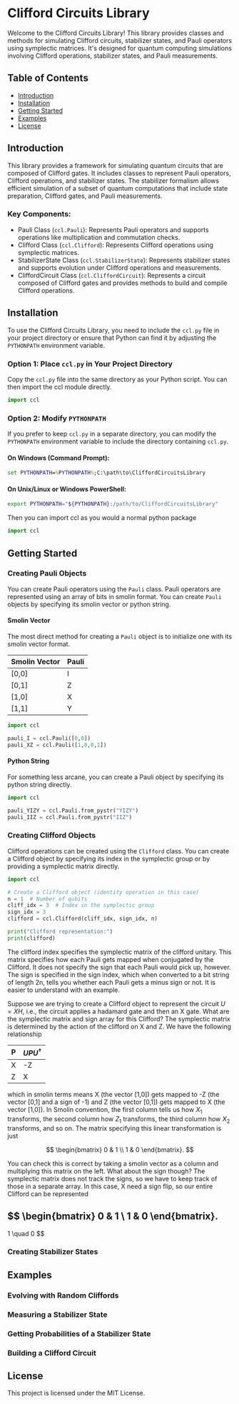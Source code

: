 # Clifford Circuits Library
Welcome to the Clifford Circuits Library! This library provides classes and methods for simulating Clifford circuits, stabilizer states, and Pauli operators using symplectic matrices. It's designed for quantum computing simulations involving Clifford operations, stabilizer states, and Pauli measurements.

## Table of Contents

- [Introduction](#introduction)
- [Installation](#installation)
- [Getting Started](#getting-started)
- [Examples](#examples)
- [License](#license)

## Introduction

This library provides a framework for simulating quantum circuits that are composed of Clifford gates. It includes classes to represent Pauli operators, Clifford operations, and stabilizer states. The stabilizer formalism allows efficient simulation of a subset of quantum computations that include state preparation, Clifford gates, and Pauli measurements.

### Key Components:

- Pauli Class (`ccl.Pauli`): Represents Pauli operators and supports operations like multiplication and commutation checks.
- Clifford Class (`ccl.Clifford`): Represents Clifford operations using symplectic matrices.
- StabilizerState Class (`ccl.StabilizerState`): Represents stabilizer states and supports evolution under Clifford operations and measurements.
- CliffordCircuit Class (`ccl.CliffordCircuit`): Represents a circuit composed of Clifford gates and provides methods to build and compile Clifford operations.

## Installation

To use the Clifford Circuits Library, you need to include the `ccl.py` file in your project directory or ensure that Python can find it by adjusting the `PYTHONPATH` environment variable.

### Option 1: Place `ccl.py` in Your Project Directory

Copy the `ccl.py` file into the same directory as your Python script. You can then import the ccl module directly.

```python
import ccl
```

### Option 2: Modify `PYTHONPATH`

If you prefer to keep `ccl.py` in a separate directory, you can modify the `PYTHONPATH` environment variable to include the directory containing `ccl.py`.

#### On Windows (Command Prompt):
```cmd
set PYTHONPATH=%PYTHONPATH%;C:\path\to\CliffordCircuitsLibrary
```

#### On Unix/Linux or Windows PowerShell:
```bash
export PYTHONPATH="${PYTHONPATH}:/path/to/CliffordCircuitsLibrary"
```

Then you can import ccl as you would a normal python package

```python
import ccl
```

## Getting Started

### Creating Pauli Objects

You can create Pauli operators using the `Pauli` class. Pauli operators are represented using an array of bits in smolin format. You can create `Pauli` objects by specifying its smolin vector or python string.

#### Smolin Vector
 The most direct method for creating a `Pauli` object is to initialize one with its smolin vector format. 

 | Smolin Vector | Pauli |
|-------------|-------------|
| [0,0]      | I       |
| [0,1]   | Z        |
| [1,0]   | X        |
| [1,1]   | Y        |


```python
import ccl

pauli_I = ccl.Pauli([0,0])
pauli_XZ = ccl.Pauli([1,0,0,1])
```

#### Python String

For something less arcane, you can create a Pauli object by specifying its python string directly.

```python
import ccl

pauli_YIZY = ccl.Pauli.from_pystr("YIZY")
pauli_IIZ = ccl.Pauli.from_pystr("IIZ")
```

### Creating Clifford Objects

Clifford operations can be created using the `Clifford` class. You can create a Clifford object by specifying its index in the symplectic group or by providing a symplectic matrix directly.

```python
import ccl

# Create a Clifford object (identity operation in this case)
n = 1  # Number of qubits
cliff_idx = 3  # Index in the symplectic group
sign_idx = 3
clifford = ccl.Clifford(cliff_idx, sign_idx, n)

print("Clifford representation:")
print(clifford)
```

The clifford index specifies the symplectic matrix of the clifford unitary. This matrix specifies how each Pauli gets mapped when conjugated by the Clifford. It does not specify the sign that each Pauli would pick up, however. The sign is specified in the sign index, which when converted to a bit string of length 2n, tells you whether each Pauli gets a minus sign or not. It is easier to understand with an example.

Suppose we are trying to create a Clifford object to represent the circuit $U=XH$, i.e., the circuit applies a hadamard gate and then an X gate. What are the symplectic matrix and sign array for this Clifford? The symplectic matrix is determined by the action of the clifford on X and Z. We have the following relationship

 | P | $UPU^\dagger$ |
|-------------|-------------|
| X      | -Z       |
| Z      |  X     |

which in smolin terms means X (the vector [1,0]) gets mapped to -Z (the vector [0,1] and a sign of -1) and Z (the vector [0,1]) gets mapped to X (the vector [1,0]). In Smolin convention, the first column tells us how $X_1$ transforms, the second column how $Z_1$ transforms, the third column how $X_2$ transforms, and so on. The matrix specifying this linear transformation is just

$$
\begin{bmatrix}
0 & 1 \\
1 & 0
\end{bmatrix}.
$$

You can check this is correct by taking a smolin vector as a column and multiplying this matrix on the left. What about the sign though? The symplectic matrix does not track the signs, so we have to keep track of those in a separate array. In this case, X need a sign flip, so our entire Clifford can be represented

$$
\begin{bmatrix}
0 & 1 \\
1 & 0
\end{bmatrix}.
------
1 \quad 0
$$


### Creating Stabilizer States

## Examples

### Evolving with Random Cliffords

### Measuring a Stabilizer State

### Getting Probabilities of a Stabilizer State

### Building a Clifford Circuit

## License

This project is licensed under the MIT License.
